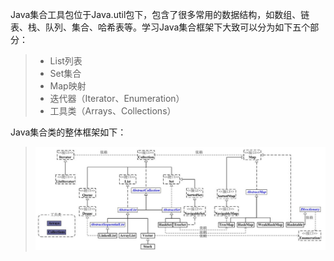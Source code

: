  Java集合工具包位于Java.util包下，包含了很多常用的数据结构，如数组、链表、栈、队列、集合、哈希表等。学习Java集合框架下大致可以分为如下五个部分：
> *	 List列表
> *	 Set集合
> *	 Map映射
> *	 迭代器（Iterator、Enumeration）
> *	 工具类（Arrays、Collections）

Java集合类的整体框架如下：

> ![My image](https://github.com/marionlxy/material/blob/796f973c8d5aa616eb4e0cd8307bb60914b90732/java%E7%B3%BB%E5%88%97/%E9%9B%86%E5%90%88/image/20140628144205625.png)